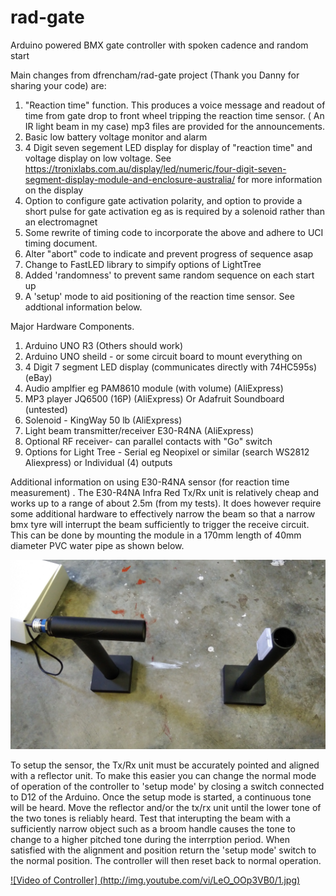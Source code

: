 # rad-gate
Arduino powered BMX gate controller with spoken cadence and random start

Main changes from dfrencham/rad-gate project (Thank you Danny for sharing your code) are:

1. "Reaction time" function. This produces a voice message and readout of time from 
gate drop to front wheel tripping the reaction time sensor. ( An IR light beam in my case)
 mp3 files are provided for the announcements.
2. Basic low battery voltage monitor and alarm
3. 4 Digit seven segement LED display for display of "reaction time" and voltage display on low voltage. See 
https://tronixlabs.com.au/display/led/numeric/four-digit-seven-segment-display-module-and-enclosure-australia/
for more information on the display
3. Option to configure gate activation polarity, and option to provide a short pulse for gate activation eg as is required
by a solenoid rather than an electromagnet
4. Some rewrite of timing code to incorporate the above and adhere to UCI timing document.
5. Alter "abort" code to indicate and prevent progress of sequence asap
6. Change to FastLED library to simpify options of LightTree
7. Added 'randomness' to prevent same random sequence on each start up
8. A 'setup' mode to aid positioning of the reaction time sensor. See addtional information below.

Major Hardware Components.

1. Arduino UNO R3 (Others should work)
2. Arduino UNO sheild - or some circuit board to mount everything on
3. 4 Digit 7 segment LED display (communicates directly with 74HC595s) (eBay)
4. Audio amplfier eg PAM8610 module (with volume)  (AliExpress)
5. MP3 player JQ6500 (16P)  (AliExpress)
  Or Adafruit Soundboard  (untested)
6. Solenoid - KingWay 50 lb (AliExpress)
7. Light beam transmitter/receiver E30-R4NA (AliExpress)
8. Optional RF receiver- can parallel contacts with "Go" switch
9. Options for Light Tree - Serial eg Neopixel or similar  (search WS2812 Aliexpress) or Individual (4) outputs


Additional information on using E30-R4NA sensor (for reaction time measurement) .
The E30-R4NA Infra Red Tx/Rx unit is relatively cheap and works up to a range of about 2.5m (from my tests). It does however require some additional hardware to effectively narrow the beam so that a narrow bmx tyre will interrupt the beam sufficiently to trigger the receive circuit. This can be done by mounting the module in a 170mm length of 40mm diameter PVC water pipe as shown below.

![IR Sensor stands](doc/IR_sensor_stands.jpg)

To setup the sensor,  the Tx/Rx unit must be accurately pointed and aligned with a reflector unit. To make this easier you can change the normal mode of operation of the controller to 'setup mode' by closing a switch connected to D12 of the Arduino. Once the setup mode is started, a continuous tone will be heard. Move the reflector and/or the tx/rx unit until the lower tone of the two tones is reliably heard. Test that interupting the beam with a sufficiently narrow object such as a broom handle causes the tone to change to a higher pitched tone during the interrption period. When satisfied with the alignment and position return the 'setup mode' switch to the normal position. The controller will then reset back to normal operation.

[![Video of Controller] (http://img.youtube.com/vi/LeO_OOp3VB0/1.jpg)](https://www.youtube.com/watch?v=LeO_OOp3VB0 "Video of Controller")

